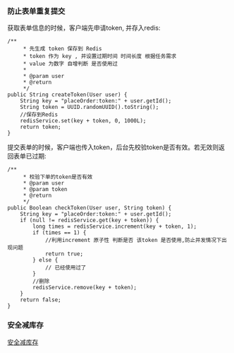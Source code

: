 ### 防止表单重复提交

获取表单信息的时候，客户端先申请token, 并存入redis:
```
/**
     * 先生成 token 保存到 Redis
     * token 作为 key , 并设置过期时间 时间长度 根据任务需求
     * value 为数字 自增判断 是否使用过
     *
     * @param user
     * @return
     */
public String createToken(User user) {
	String key = "placeOrder:token:" + user.getId();
	String token = UUID.randomUUID().toString();
	//保存到Redis
	redisService.set(key + token, 0, 1000L);
	return token;
}
```

提交表单的时候，客户端也传入token，后台先校验token是否有效。若无效则返回表单已过期:
```
/**
     * 校验下单的token是否有效
     * @param user
     * @param token
     * @return
     */
public Boolean checkToken(User user, String token) {
	String key = "placeOrder:token:" + user.getId();
	if (null != redisService.get(key + token)) {
		long times = redisService.increment(key + token, 1);
		if (times == 1) {
			//利用increment 原子性 判断是否 该token 是否使用,防止并发情况下出现问题
			return true;
		} else {
			// 已经使用过了
		}
		//删除
		redisService.remove(key + token);
	}
	return false;
}
```

### 安全减库存

[安全减库存](https://juejin.im/post/5d1efa446fb9a07f0870b50b)